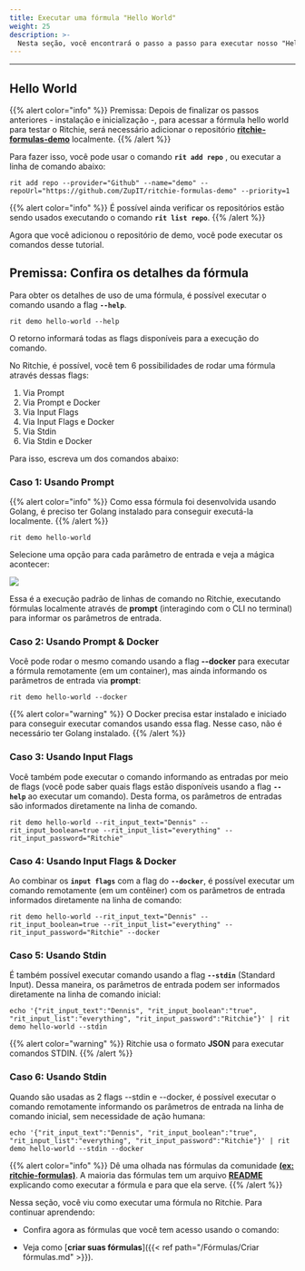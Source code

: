 ```yaml
---
title: Executar uma fórmula "Hello World"
weight: 25
description: >-
  Nesta seção, você encontrará o passo a passo para executar nosso "Hello World".
---
```


---

## Hello World

{{% alert color="info" %}}
 Premissa: Depois de finalizar os passos anteriores -  instalação e inicialização -,  para acessar a fórmula hello world para testar o Ritchie, será necessário adicionar o repositório [**ritchie-formulas-demo**](https://github.com/ZupIT/ritchie-formulas-demo) localmente.
{{% /alert %}}


Para fazer isso, você pode usar o comando **`rit add repo`** , ou executar a linha de comando abaixo:

```text
rit add repo --provider="Github" --name="demo" --repoUrl="https://github.com/ZupIT/ritchie-formulas-demo" --priority=1
```

{{% alert color="info" %}}
  É possível ainda verificar os repositórios estão sendo usados executando o comando **`rit list repo`**.
{{% /alert %}}

Agora que você adicionou o repositório de demo, você pode executar os comandos desse tutorial.

## Premissa: Confira os detalhes da fórmula

Para obter os detalhes de uso de uma fórmula, é possível executar o comando usando a flag **`--help`**.

```text
rit demo hello-world --help
```
O retorno informará todas as flags disponíveis para a execução do comando.

No Ritchie, é possível, você tem 6 possibilidades de rodar uma fórmula através dessas flags:
1. Via Prompt
2. Via Prompt e Docker
3. Via Input Flags
4. Via Input Flags e Docker
5. Via Stdin
6. Via Stdin e Docker

Para isso, escreva um dos comandos abaixo:

### Caso 1: Usando Prompt

{{% alert color="info" %}}
  Como essa fórmula  foi desenvolvida usando Golang, é preciso ter Golang instalado para conseguir  executá-la localmente.
{{% /alert %}}

```text
rit demo hello-world
```
Selecione uma opção para cada parâmetro de entrada e veja a mágica acontecer:

![](/shared/rit-helloworld-prompt.gif)

Essa é a execução padrão de linhas de comando no Ritchie, executando fórmulas localmente através de **prompt** (interagindo com o CLI no terminal) para informar os parâmetros de entrada.

### Caso 2: Usando Prompt & Docker

Você pode rodar o mesmo comando usando a flag **--docker** para executar a fórmula remotamente (em um container), mas ainda informando os parâmetros de entrada via **prompt**:

```text
rit demo hello-world --docker
```

{{% alert color="warning" %}}
  O Docker precisa estar instalado e iniciado para conseguir executar comandos usando essa flag.
Nesse caso, não é necessário ter Golang instalado.
{{% /alert %}}

### Caso 3: Usando Input Flags

Você também pode executar o comando informando as entradas por meio de flags (você pode saber quais flags estão disponíveis usando  a flag **`--help`** ao executar um comando). Desta forma, os parâmetros de entradas são informados diretamente na linha de comando.

```text
rit demo hello-world --rit_input_text="Dennis" --rit_input_boolean=true --rit_input_list="everything" --rit_input_password="Ritchie"
```

### Caso 4: Usando Input Flags & Docker

Ao combinar os **`input flags`** com a flag do **`--docker`**, é possível executar um comando remotamente (em um contêiner) com os parâmetros de entrada informados diretamente na linha de comando:

```text
rit demo hello-world --rit_input_text="Dennis" --rit_input_boolean=true --rit_input_list="everything" --rit_input_password="Ritchie" --docker
```

### Caso 5: Usando Stdin

É também possível executar comando usando a flag **`--stdin`** (Standard Input). Dessa maneira, os parâmetros de entrada podem ser informados diretamente na linha de comando inicial:

```text
echo '{"rit_input_text":"Dennis", "rit_input_boolean":"true", "rit_input_list":"everything", "rit_input_password":"Ritchie"}' | rit demo hello-world --stdin
```
{{% alert color="warning" %}}
  Ritchie usa o formato **JSON** para executar comandos STDIN.
{{% /alert %}}

### Caso 6: Usando Stdin

Quando são usadas as 2 flags --stdin e --docker, é possível executar o comando remotamente informando os parâmetros de entrada na linha de comando inicial, sem necessidade de ação humana:

```text
echo '{"rit_input_text":"Dennis", "rit_input_boolean":"true", "rit_input_list":"everything", "rit_input_password":"Ritchie"}' | rit demo hello-world --stdin --docker
```
{{% alert color="info" %}}
  Dê uma olhada nas fórmulas da comunidade [**(ex: ritchie-formulas)**](https://github.com/ZupIT/ritchie-formulas).
A maioria das fórmulas tem um arquivo [**README**](https://github.com/ZupIT/ritchie-formulas#readme) explicando como executar a fórmula e para que ela serve.
{{% /alert %}}

Nessa seção, você viu como executar uma fórmula no Ritchie. Para continuar aprendendo:

- Confira agora as fórmulas que você tem acesso usando o comando:

- Veja como [**criar suas fórmulas**]({{< ref path="/Fórmulas/Criar fórmulas.md" >}}).
